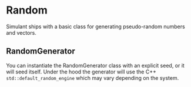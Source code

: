 # Random

Simulant ships with a basic class for generating pseudo-random numbers and vectors. 

## RandomGenerator

You can instantiate the RandomGenerator class with an explicit seed, or it will seed itself. Under the hood the generator will use the C++ `std::default_random_engine` which may vary depending on the system. 

